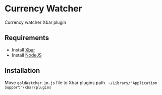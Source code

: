# Currency Watcher
Currency watcher Xbar plugin

## Requirements
* Install [Xbar](https://xbarapp.com/dl)
* Install [NodeJS](https://nodejs.org/en/download/)

## Installation
Move `goldWatcher.1m.js` file to Xbar plugins path ` ~/Library/'Application Support'/xbar/plugins`
